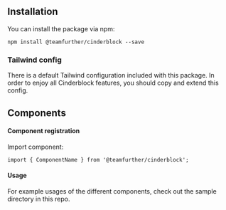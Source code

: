 ## Installation
You can install the package via npm:

```npm install @teamfurther/cinderblock --save```

### Tailwind config
There is a default Tailwind configuration included with this package. In order to enjoy all Cinderblock features, you should copy and extend this config.

## Components

#### Component registration
Import component:

```import { ComponentName } from '@teamfurther/cinderblock';```

#### Usage
For example usages of the different components, check out the sample directory in this repo.